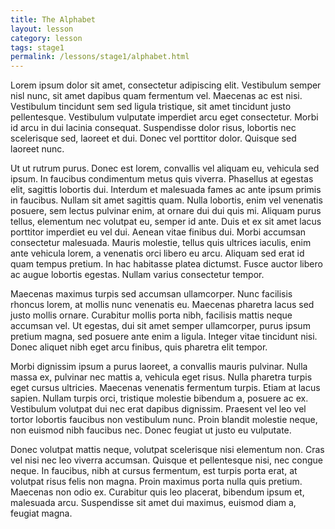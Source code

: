```yaml
---
title: The Alphabet
layout: lesson
category: lesson
tags: stage1
permalink: /lessons/stage1/alphabet.html
---
```


Lorem ipsum dolor sit amet, consectetur adipiscing elit. Vestibulum semper nisl nunc, sit amet dapibus quam fermentum vel. Maecenas ac est nisi. Vestibulum tincidunt sem sed ligula tristique, sit amet tincidunt justo pellentesque. Vestibulum vulputate imperdiet arcu eget consectetur. Morbi id arcu in dui lacinia consequat. Suspendisse dolor risus, lobortis nec scelerisque sed, laoreet et dui. Donec vel porttitor dolor. Quisque sed laoreet nunc.

Ut ut rutrum purus. Donec est lorem, convallis vel aliquam eu, vehicula sed ipsum. In faucibus condimentum metus quis viverra. Phasellus at egestas elit, sagittis lobortis dui. Interdum et malesuada fames ac ante ipsum primis in faucibus. Nullam sit amet sagittis quam. Nulla lobortis, enim vel venenatis posuere, sem lectus pulvinar enim, at ornare dui dui quis mi. Aliquam purus tellus, elementum nec volutpat eu, semper id ante. Duis et ex sit amet lacus porttitor imperdiet eu vel dui. Aenean vitae finibus dui. Morbi accumsan consectetur malesuada. Mauris molestie, tellus quis ultrices iaculis, enim ante vehicula lorem, a venenatis orci libero eu arcu. Aliquam sed erat id quam tempus pretium. In hac habitasse platea dictumst. Fusce auctor libero ac augue lobortis egestas. Nullam varius consectetur tempor.

Maecenas maximus turpis sed accumsan ullamcorper. Nunc facilisis rhoncus lorem, at mollis nunc venenatis eu. Maecenas pharetra lacus sed justo mollis ornare. Curabitur mollis porta nibh, facilisis mattis neque accumsan vel. Ut egestas, dui sit amet semper ullamcorper, purus ipsum pretium magna, sed posuere ante enim a ligula. Integer vitae tincidunt nisi. Donec aliquet nibh eget arcu finibus, quis pharetra elit tempor.

Morbi dignissim ipsum a purus laoreet, a convallis mauris pulvinar. Nulla massa ex, pulvinar nec mattis a, vehicula eget risus. Nulla pharetra turpis eget cursus ultricies. Maecenas venenatis fermentum turpis. Etiam at lacus sapien. Nullam turpis orci, tristique molestie bibendum a, posuere ac ex. Vestibulum volutpat dui nec erat dapibus dignissim. Praesent vel leo vel tortor lobortis faucibus non vestibulum nunc. Proin blandit molestie neque, non euismod nibh faucibus nec. Donec feugiat ut justo eu vulputate.

Donec volutpat mattis neque, volutpat scelerisque nisi elementum non. Cras vel nisi nec leo viverra accumsan. Quisque et pellentesque nisi, nec congue neque. In faucibus, nibh at cursus fermentum, est turpis porta erat, at volutpat risus felis non magna. Proin maximus porta nulla quis pretium. Maecenas non odio ex. Curabitur quis leo placerat, bibendum ipsum et, malesuada arcu. Suspendisse sit amet dui maximus, euismod diam a, feugiat magna.
